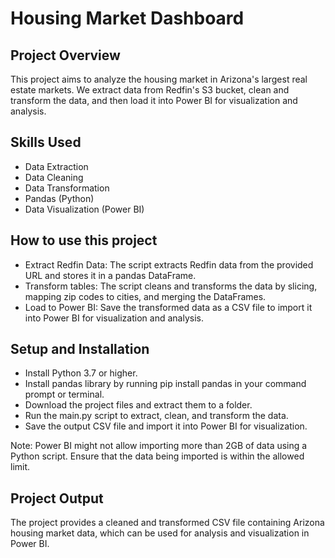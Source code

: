 # Housing Market Dashboard

## Project Overview

This project aims to analyze the housing market in Arizona's largest real estate markets. We extract data from Redfin's S3 bucket, clean and transform the data, and then load it into Power BI for visualization and analysis.


## Skills Used
- Data Extraction
- Data Cleaning
- Data Transformation
- Pandas (Python)
- Data Visualization (Power BI)


## How to use this project
- Extract Redfin Data: The script extracts Redfin data from the provided URL and stores it in a pandas DataFrame.
- Transform tables: The script cleans and transforms the data by slicing, mapping zip codes to cities, and merging the DataFrames.
- Load to Power BI: Save the transformed data as a CSV file to import it into Power BI for visualization and analysis.

## Setup and Installation
- Install Python 3.7 or higher.
- Install pandas library by running pip install pandas in your command prompt or terminal.
- Download the project files and extract them to a folder.
- Run the main.py script to extract, clean, and transform the data.
- Save the output CSV file and import it into Power BI for visualization.

Note: Power BI might not allow importing more than 2GB of data using a Python script. Ensure that the data being imported is within the allowed limit.

## Project Output
The project provides a cleaned and transformed CSV file containing Arizona housing market data, which can be used for analysis and visualization in Power BI.
